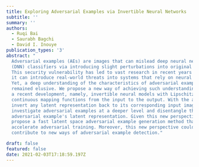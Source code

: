 ```yaml
---
title: Exploring Adversarial Examples via Invertible Neural Networks
subtitle: ''
summary: ''
authors: 
  - Ruqi Bai
  - Saurabh Bagchi
  - David I. Inouye
publication_types: '3'
abstract: "
  Adversarial examples (AEs) are images that can mislead deep neural network
  (DNN) classifiers via introducing slight perturbations into original images.
  This security vulnerability has led to vast research in recent years because
  it can introduce real-world threats into systems that rely on neural networks.
  Yet, a deep understanding of the characteristics of adversarial examples has
  remained elusive. We propose a new way of achieving such understanding through
  a recent development, namely, invertible neural models with Lipschitz
  continuous mapping functions from the input to the output. With the ability to
  invert any latent representation back to its corresponding input image, we can
  investigate adversarial examples at a deeper level and disentangle the
  adversarial example's latent representation. Given this new perspective, we
  propose a fast latent space adversarial example generation method that could
  accelerate adversarial training. Moreover, this new perspective could
  contribute to new ways of adversarial example detection."

draft: false
featured: false
date: 2021-02-03T17:18:59.197Z
---
```

